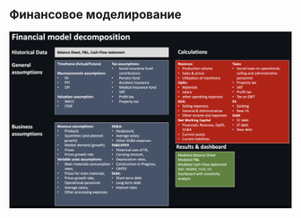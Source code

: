 ## Финансовое моделирование

![alt text](https://github.com/Denis1gn/portfolio/blob/main/Financial%20model/decomposition.png)
